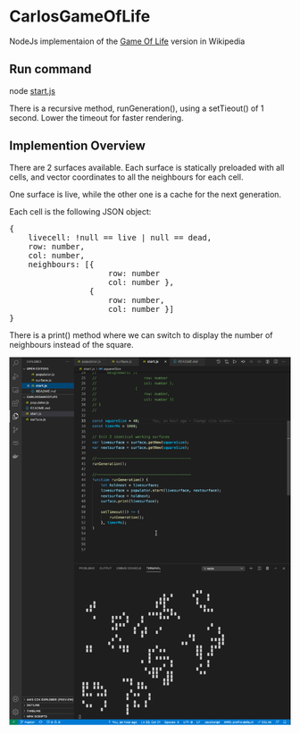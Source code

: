 # CarlosGameOfLife

NodeJs implementaion of the [Game Of Life](https://en.wikipedia.org/wiki/Conway%27s_Game_of_Life) version in Wikipedia


## Run command
node [start.js](https://github.com/ctarmor/CarlosGameOfLife/blob/master/start.js)

There is a recursive method, runGeneration(), using a setTieout() of 1 second.  Lower the timeout for faster rendering. 


## Implemention Overview

There are 2 surfaces available. Each surface is statically
preloaded with all cells, and vector coordinates to all the neighbours
for each cell.

One surface is live, while the other one is a cache for the next generation. 

Each cell is the following JSON object:
<pre>
{
    livecell: !null == live | null == dead,  
    row: number, 
    col: number,
    neighbours: [{
                     row: number
                     col: number },
                 {
                     row: number,
                     col: number }]
}
</pre>

There is a print() method where we can switch to display the number of neighbours instead of the square.

![Alt text](/Screenshot.png "Optional Title")

